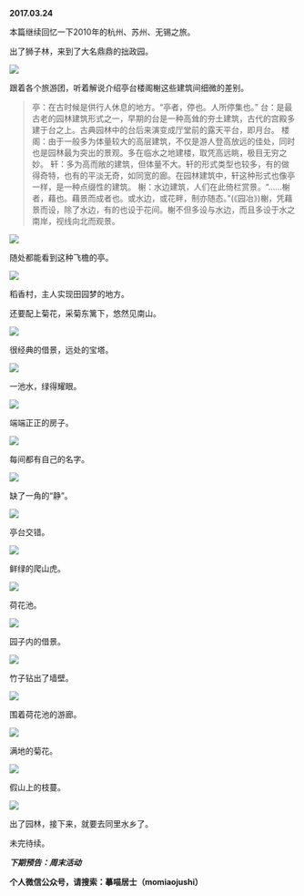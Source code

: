 
          
            
**2017.03.24**

本篇继续回忆一下2010年的杭州、苏州、无锡之旅。

出了狮子林，来到了大名鼎鼎的拙政园。




![](img/51001-ebdfffb766658ec0.jpg)




跟着各个旅游团，听着解说介绍亭台楼阁榭这些建筑间细微的差别。
>亭：在古时候是供行人休息的地方。“亭者，停也。人所停集也。”
台：是最古老的园林建筑形式之一，早期的台是一种高耸的夯土建筑，古代的宫殿多建于台之上。古典园林中的台后来演变成厅堂前的露天平台，即月台。
楼阁：由于一般多为体量较大的高层建筑，不仅是游人登高放远的佳处，同时也是园林最为突出的景观。多在临水之地建楼，取凭高远眺，极目无穷之妙。
轩：多为高而敞的建筑，但体量不大。轩的形式类型也较多，有的做得奇特，也有的平淡无奇，如同宽的廊。在园林建筑中，轩这种形式也像亭一样，是一种点缀性的建筑。
榭：水边建筑，人们在此倚栏赏景。“……榭者，藉也。藉景而成者也。或水边，或花畔，制亦随态。”(《园冶》)榭，凭藉景而设，除了水边，有的也设于花间。榭不但多设与水边，而且多设于水之南岸，视线向北而观景。





![](img/51001-6f7815f482acd811.jpg)




随处都能看到这种飞檐的亭。




![](img/51001-2e41ef88ac53d8ca.jpg)




稻香村，主人实现田园梦的地方。

还要配上菊花，采菊东篱下，悠然见南山。




![](img/51001-ca2a0cfbccdae0ea.jpg)




很经典的借景，远处的宝塔。




![](img/51001-045d6fee514fcf55.jpg)




一池水，绿得耀眼。




![](img/51001-55af409fa0470ac0.jpg)




端端正正的房子。




![](img/51001-3d7429eab1584abd.jpg)




每间都有自己的名字。




![](img/51001-d8f4e2f3f74ce4c0.jpg)




缺了一角的“静”。




![](img/51001-9f27c176171c4e52.jpg)




亭台交错。




![](img/51001-9a83571323ed7a6c.jpg)




鲜绿的爬山虎。




![](img/51001-85377248ea391a14.jpg)




荷花池。




![](img/51001-4ba63932ec87627f.jpg)




园子内的借景。




![](img/51001-4f0ceac5038972ed.jpg)




竹子钻出了墙壁。




![](img/51001-6825a15b7d2ced33.jpg)




围着荷花池的游廊。




![](img/51001-0a42da0c0109c7c5.jpg)




满地的菊花。




![](img/51001-60595aa8c8793fc2.jpg)




假山上的枝蔓。




![](img/51001-788866ed632be922.jpg)




出了园林，接下来，就要去同里水乡了。

未完待续。


***下期预告：周末活动***


**个人微信公众号，请搜索：摹喵居士（momiaojushi）**

          
        